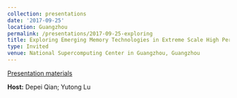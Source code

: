 ```yaml
---
collection: presentations
date: '2017-09-25'
location: Guangzhou
permalink: /presentations/2017-09-25-exploring
title: Exploring Emerging Memory Technologies in Extreme Scale High Performance Computing
type: Invited
venue: National Supercomputing Center in Guangzhou, Guangzhou
---
```


[Presentation materials](http://ihpcf2017.nscc-gz.cn)


**Host:** Depei Qian; Yutong Lu